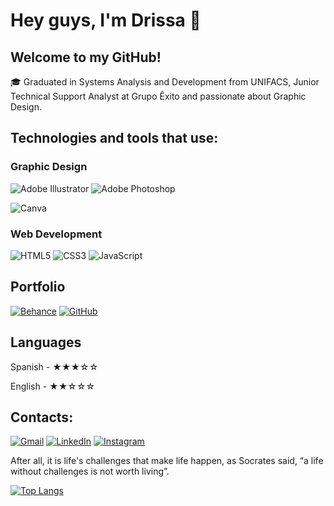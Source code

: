 # Hey guys, I'm Drissa 👋
## Welcome to my GitHub!

:mortar_board: Graduated in Systems Analysis and Development from UNIFACS, Junior Technical Support Analyst at Grupo Êxito and passionate about Graphic Design.


## Technologies and tools that use:
### Graphic Design
![Adobe Illustrator](https://img.shields.io/badge/adobe%20illustrator-%23FF9A00.svg?style=for-the-badge&logo=adobe%20illustrator&logoColor=white)
![Adobe Photoshop](https://img.shields.io/badge/adobe%20photoshop-%2331A8FF.svg?style=for-the-badge&logo=adobe%20photoshop&logoColor=white)
<!--
![Adobe Premiere Pro](https://img.shields.io/badge/Adobe%20Premiere%20Pro-9999FF.svg?style=for-the-badge&logo=Adobe%20Premiere%20Pro&logoColor=white)
![Adobe After Effects](https://img.shields.io/badge/Adobe%20After%20Effects-9999FF.svg?style=for-the-badge&logo=Adobe%20After%20Effects&logoColor=white)
-->
![Canva](https://img.shields.io/badge/Canva-%2300C4CC.svg?style=for-the-badge&logo=Canva&logoColor=white)

### Web Development
![HTML5](https://img.shields.io/badge/html5-%23E34F26.svg?style=for-the-badge&logo=html5&logoColor=white)
![CSS3](https://img.shields.io/badge/css3-%231572B6.svg?style=for-the-badge&logo=css3&logoColor=white)
![JavaScript](https://img.shields.io/badge/javascript-%23323330.svg?style=for-the-badge&logo=javascript&logoColor=%23F7DF1E)

## Portfolio
[![Behance](https://img.shields.io/badge/Behance-1769ff?style=for-the-badge&logo=behance&logoColor=white)](https://www.behance.net/drissacas)
[![GitHub](https://img.shields.io/badge/github-%23121011.svg?style=for-the-badge&logo=github&logoColor=white)](https://github.com/DrissaCAS)

## Languages
Spanish - &starf;&starf;&starf;&star;&star;

English - &starf;&starf;&star;&star;&star;

## Contacts:
[![Gmail](https://img.shields.io/badge/Gmail-D14836?style=for-the-badge&logo=gmail&logoColor=white&link=mailto:drissa_cas@hotmail.com)](mailto:drissa_cas@hotmail.com)
[![LinkedIn](https://img.shields.io/badge/linkedin-%230077B5.svg?style=for-the-badge&logo=linkedin&logoColor=white)](https://www.linkedin.com/in/drissa-santos/) 
[![Instagram](https://img.shields.io/badge/Instagram-%23E4405F.svg?style=for-the-badge&logo=Instagram&logoColor=white)](https://www.instagram.com/drissadesign)


After all, it is life's challenges that make life happen, as Socrates said, “a life without challenges is not worth living”.

[![Top Langs](https://github-readme-stats.vercel.app/api/top-langs/?username=DrissaCAS&layout=compact)](https://github.com/DrissaCAS/github-readme-stats)
